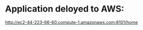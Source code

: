 # Application <Stock Technical Analysis Graph> deloyed to AWS:
http://ec2-44-223-66-60.compute-1.amazonaws.com:8101/home
